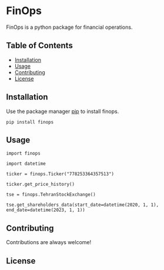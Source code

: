 # FinOps

FinOps is a python package for financial operations.

## Table of Contents

- [Installation](#installation)
- [Usage](#usage)
- [Contributing](#contributing)
- [License](#license)

## Installation

Use the package manager [pip](https://pip.pypa.io/en/stable/) to install finops.

```pip install finops```

## Usage
```import finops```

```import datetime```

```ticker = finops.Ticker("778253364357513")```

```ticker.get_price_history()```

```tse = finops.TehranStockExchange()```

```tse.get_shareholders_data(start_date=datetime(2020, 1, 1), end_date=datetime(2023, 1, 1))```

## Contributing

Contributions are always welcome!

## License

